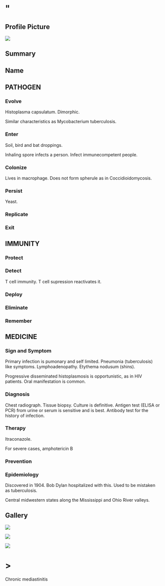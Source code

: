 # "

## Profile Picture

![](1.jpeg)

## Summary

## Name

## PATHOGEN

### Evolve

Histoplasma capsulatum.
Dimorphic.

Similar characteristics as Mycobacterium tuberculosis.

### Enter

Soil, bird and bat droppings.

Inhaling spore infects a person.
Infect immunecompetent people.

### Colonize

Lives in macrophage.
Does not form spherule as in Coccidioidomycosis.

### Persist

Yeast.

### Replicate

### Exit

## IMMUNITY

### Protect

### Detect

T cell immunity.
T cell supression reactivates it.

### Deploy

### Eliminate

### Remember

## MEDICINE

### Sign and Symptom

Primary infection is pumonary and self limited.
Pneumonia (tuberculosis) like symptoms.
Lymphoadenopathy.
Etythema nodusum (shins).

Progressive disseminated histoplasmosis is opportunistic, as in HIV patients.
Oral manifestation is common.

### Diagnosis

Chest radiograph.
Tissue biopsy.
Culture is definitive.
Antigen test (ELISA or PCR) from urine or serum is sensitive and is best.
Antibody test for the history of infection.

### Therapy

Itraconazole.

For severe cases, amphotericin B

### Prevention

### Epidemiology

Discovered in 1904.
Bob Dylan hospitalized with this.
Used to be mistaken as tuberculosis.

Central midwestern states along the Mississippi and Ohio River valleys.

## Gallery

![](2.jpeg)

![](3.jpeg)

![](4.jpeg)

# >

Chronic mediastinitis
